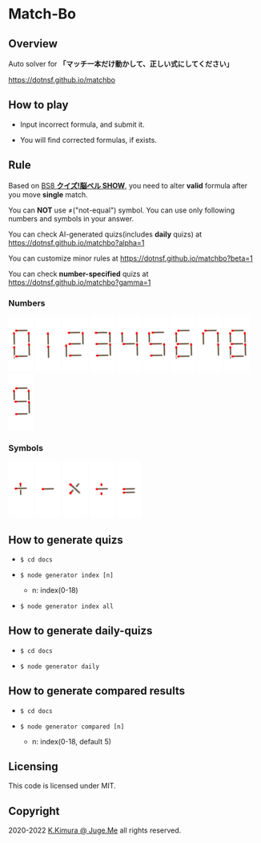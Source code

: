 # Match-Bo


## Overview

Auto solver for **「マッチ一本だけ動かして、正しい式にしてください」**

https://dotnsf.github.io/matchbo


## How to play

- Input incorrect formula, and submit it.

- You will find corrected formulas, if exists.


## Rule

Based on [BS8 **クイズ!脳ベル SHOW**](https://www.bsfuji.tv/noubellshow/), you need to alter **valid** formula after you move **single** match.

You can **NOT** use &#x2260;("not-equal") symbol. You can use only following numbers and symbols in your answer.

You can check AI-generated quizs(includes **daily** quizs) at https://dotnsf.github.io/matchbo?alpha=1

You can customize minor rules at https://dotnsf.github.io/matchbo?beta=1

You can check **number-specified** quizs at https://dotnsf.github.io/matchbo?gamma=1


### Numbers

![0](./docs/imgs/0.png)
![1](./docs/imgs/1.png)
![2](./docs/imgs/2.png)
![3](./docs/imgs/3.png)
![4](./docs/imgs/4.png)
![5](./docs/imgs/5.png)
![6](./docs/imgs/6.png)
![7](./docs/imgs/7.png)
![8](./docs/imgs/8.png)
![9](./docs/imgs/9.png)

### Symbols

![+](./docs/imgs/12.png)
![-](./docs/imgs/13.png)
![*](./docs/imgs/14.png)
![/](./docs/imgs/15.png)
![=](./docs/imgs/16.png)


## How to generate quizs

- `$ cd docs`

- `$ node generator index [n]`

  - n: index(0-18)

- `$ node generator index all`


## How to generate daily-quizs

- `$ cd docs`

- `$ node generator daily`


## How to generate compared results

- `$ cd docs`

- `$ node generator compared [n]`

  - n: index(0-18, default 5)


## Licensing

This code is licensed under MIT.


## Copyright

2020-2022  [K.Kimura @ Juge.Me](https://github.com/dotnsf) all rights reserved.

